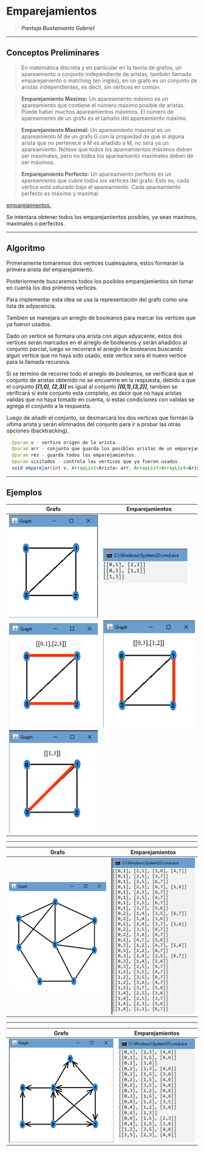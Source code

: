 # Emparejamientos

> ***Pantoja Bustamante Gabriel***

<hr>

## Conceptos Preliminares

> En matemática discreta y en particular en la teoría de grafos, un apareamiento o conjunto independiente de aristas, también llamado emparejamiento o matching (en inglés), en un grafo es un conjunto de aristas independientes, es decir, sin vértices en común.

> **Emparejamiento Maximo:** Un apareamiento máximo es un apareamiento que contiene el número máximo posible de aristas. Puede haber muchos apareamientos máximos. El número de apareamiento de un grafo es el tamaño del apareamiento máximo.

> **Emparejamiento Maximal:** Un apareamiento maximal es un apareamiento M de un grafo G con la propiedad de que si alguna arista que no pertenece a M es añadido a M, no será ya un apareamiento. Nótese que todos los apareamientos máximos deben ser maximales, pero no todos los apareamiento maximales deben de ser máximos.

> **Emparejamiento Perfecto:** Un apareamiento perfecto es un apareamiento que cubre todos los vértices del grafo. Esto es, cada vértice está saturado bajo el apareamiento. Cada apareamiento perfecto es máximo y maximal.

[emparejamientos.](https://es.wikipedia.org/wiki/Apareamiento_(teor%C3%ADa_de_grafos))

Se intentara obtener todos los emparejamientos posibles, ya sean maximos, maximales o perfectos.

<hr>

## Algoritmo

Primeramente tomaremos dos vertices cualesquiera, estos formaran la primera arista del emparejamiento.

Posteriormente buscaremos todos los posibles emparejamientos sin tomar en cuenta los dos primeros vertices.

Para implementar esta idea se usa la representación del grafo como una lista de adyacencia.

Tambien se manejara un arreglo de booleanos para marcar los vertices que ya fueron usados.

Dado un vertice se formara una arista con algun adyacente, estos dos vertices seran marcados en el arreglo de booleanos y serán añadidos al conjunto parcial, luego se recorrerá el arreglo de booleanos buscando algun vertice que no haya sido usado, este vertice sera el nuevo vertice para la llamada recursiva.

Si se termino de recorrer todo el arreglo de booleanos, se verificará que el conjunto de aristas obtenido no se encuentre en la respuesta, debido a que el conjunto ***[(1,0), (2,3)]*** es igual al conjunto ***[(0,1),(3,2)]***, tambien se verificará si este conjunto esta completo, es decir que no haya aristas validas que no haya tomado en cuenta, si estas condiciones con validas se agrega el conjunto a la respuesta.

Luego de añadir el conjunto, se desmarcará los dos vertices que formán la ultima arista y serán eliminados del conjunto para ir a probar las otras opciones (backtracking).

```java
  @param v - vertice origen de la arista.
  @param arr - conjunto que guarda los posibles aristas de un emparejamiento.
  @param res - guarda todos los emparejamientos.
  @param visitados - controla los vertices que ya fueron usados.
  void emparejar(int v, ArrayList<Arista> arr, ArrayList<ArrayList<Arista>> res, boolean[] visitados)
```

<hr>

## Ejemplos

|<center>Grafo</center>|<center>Emparejamientos</center>
|----------------------|---------------------------------|
|![grafo](./assets/grafo.png)|![](./assets/emp1.png)|
|![](./assets/result1.png)|![](./assets/result2.png)|
|![](./assets/result3.png)|

<hr>

|<center>Grafo</center>|<center>Emparejamientos</center>|
|----------------------|--------------------------------|
|![](./assets/grafo2.png)|![](./assets/emp2.png)|

<hr>

|<center>Grafo</center>|<center>Emparejamientos</center>|
|----------------------|--------------------------------|
|![](./assets/grafo3.png)|![](./assets/emp3.png)|










